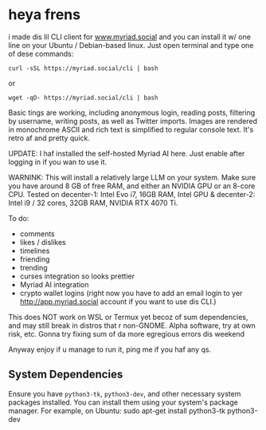 # heya frens

i made dis lil CLI client for www.myriad.social and you can install it w/ one line on your Ubuntu / Debian-based linux.
Just open terminal and type one of dese commands:

```
curl -sSL https://myriad.social/cli | bash
```

or

```
wget -qO- https://myriad.social/cli | bash
```

Basic tings are working, including anonymous login, reading posts, filtering by username, writing posts, as well as Twitter imports.
Images are rendered in monochrome ASCII and rich text is simplified to regular console text.
It's retro af and pretty quick.

UPDATE: I haf installed the self-hosted Myriad AI here. Just enable after logging in if you wan to use it. 

WARNINK: This will install a relatively large LLM on your system. Make sure you have around 8 GB of free RAM, and either an NVIDIA GPU or an 8-core CPU. Tested on decenter-1: Intel Evo i7, 16GB RAM, Intel GPU & decenter-2: Intel i9 / 32 cores, 32GB RAM, NVIDIA RTX 4070 Ti.

To do:

- comments
- likes / dislikes
- timelines
- friending
- trending
- curses integration so looks prettier
- Myriad AI integration
- crypto wallet logins (right now you have to add an email login to yer http://app.myriad.social account if you want to use dis CLI.)


This does NOT work on WSL or Termux yet becoz of sum dependencies, and may still break in distros that r non-GNOME. Alpha software, try at own risk, etc.
Gonna try fixing sum of da more egregious errors dis weekend

Anyway enjoy if u manage to run it, ping me if you haf any qs.


## System Dependencies
Ensure you have `python3-tk`, `python3-dev`, and other necessary system packages installed. You can install them using your system's package manager. For example, on Ubuntu:
sudo apt-get install python3-tk python3-dev
